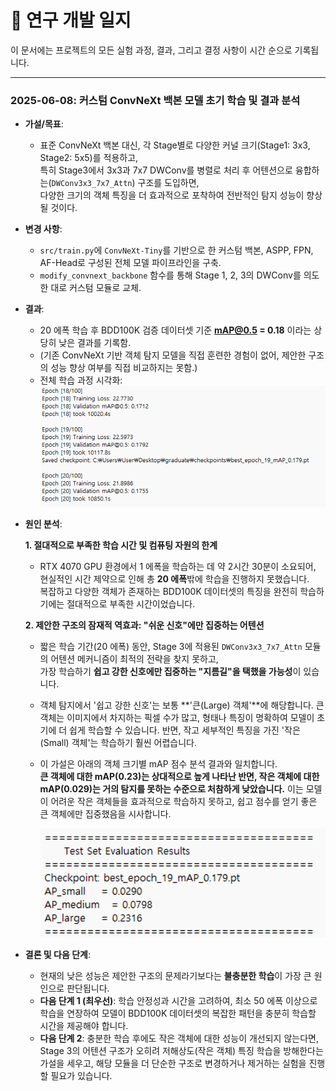 # 🔬 연구 개발 일지

이 문서에는 프로젝트의 모든 실험 과정, 결과, 그리고 결정 사항이 시간 순으로 기록됩니다.

---


### 2025-06-08: 커스텀 ConvNeXt 백본 모델 초기 학습 및 결과 분석

-   **가설/목표**:
    -   표준 ConvNeXt 백본 대신, 각 Stage별로 다양한 커널 크기(Stage1: 3x3, Stage2: 5x5)를 적용하고,  
        특히 Stage3에서 3x3과 7x7 DWConv를 병렬로 처리 후 어텐션으로 융합하는(`DWConv3x3_7x7_Attn`) 구조를 도입하면,  
        다양한 크기의 객체 특징을 더 효과적으로 포착하여 전반적인 탐지 성능이 향상될 것이다.
-   **변경 사항**:
    -   `src/train.py`에 `ConvNeXt-Tiny`를 기반으로 한 커스텀 백본, ASPP, FPN, AF-Head로 구성된 전체 모델 파이프라인을 구축.
    -   `modify_convnext_backbone` 함수를 통해 Stage 1, 2, 3의 DWConv를 의도한 대로 커스텀 모듈로 교체.
-   **결과**:
    -   20 에폭 학습 후 BDD100K 검증 데이터셋 기준 **mAP@0.5 = 0.18** 이라는 상당히 낮은 결과를 기록함.
    -   (기존 ConvNeXt 기반 객체 탐지 모델을 직접 훈련한 경험이 없어, 제안한 구조의 성능 향상 여부를 직접 비교하지는 못함.)
    -   전체 학습 과정 시각화:
        ![학습 결과](./06_01_result.png)
-   **원인 분석**:

    **1. 절대적으로 부족한 학습 시간 및 컴퓨팅 자원의 한계**
    -   RTX 4070 GPU 환경에서 1 에폭을 학습하는 데 약 2시간 30분이 소요되어, 현실적인 시간 제약으로 인해 총 **20 에폭**밖에 학습을 진행하지 못했습니다.  
        복잡하고 다양한 객체가 존재하는 BDD100K 데이터셋의 특징을 완전히 학습하기에는 절대적으로 부족한 시간이었습니다.

    **2. 제안한 구조의 잠재적 역효과: "쉬운 신호"에만 집중하는 어텐션**
    -   짧은 학습 기간(20 에폭) 동안, Stage 3에 적용된 `DWConv3x3_7x7_Attn` 모듈의 어텐션 메커니즘이 최적의 전략을 찾지 못하고,  
        가장 학습하기 **쉽고 강한 신호에만 집중하는 "지름길"을 택했을 가능성**이 있습니다.
    -   객체 탐지에서 '쉽고 강한 신호'는 보통 **'큰(Large) 객체'**에 해당합니다.
        큰 객체는 이미지에서 차지하는 픽셀 수가 많고, 형태나 특징이 명확하여 모델이 초기에 더 쉽게 학습할 수 있습니다. 반면, 작고 세부적인 특징을 가진 '작은(Small) 객체'는 학습하기 훨씬 어렵습니다.
    -   이 가설은 아래의 객체 크기별 mAP 점수 분석 결과와 일치합니다.  
        **큰 객체에 대한 mAP(0.23)는 상대적으로 높게 나타난 반면, 작은 객체에 대한 mAP(0.029)는 거의 탐지를 못하는 수준으로 처참하게 낮았습니다.** 이는 모델이 어려운 작은 객체들을 효과적으로 학습하지 못하고, 쉽고 점수를 얻기 좋은 큰 객체에만 집중했음을 시사합니다.
        
        ![객체 크기별 mAP 분석](./map_by_size.png)

-   **결론 및 다음 단계**:
    -   현재의 낮은 성능은 제안한 구조의 문제라기보다는 **불충분한 학습**이 가장 큰 원인으로 판단됩니다.
    -   **다음 단계 1 (최우선)**: 학습 안정성과 시간을 고려하여, 최소 50 에폭 이상으로 학습을 연장하여 모델이 BDD100K 데이터셋의 복잡한 패턴을 충분히 학습할 시간을 제공해야 합니다.
    -   **다음 단계 2**: 충분한 학습 후에도 작은 객체에 대한 성능이 개선되지 않는다면, Stage 3의 어텐션 구조가 오히려 저해상도(작은 객체) 특징 학습을 방해한다는 가설을 세우고, 해당 모듈을 더 단순한 구조로 변경하거나 제거하는 실험을 진행할 필요가 있습니다.
